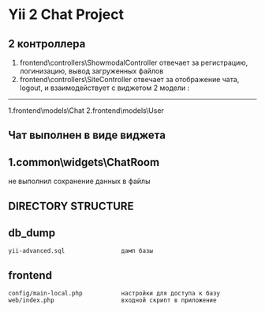 Yii 2 Chat Project
===============================
 2 контроллера
 -----------------------------------
1. frontend\controllers\ShowmodalController
   отвечает за регистрацию, логинизацию, вывод загруженных файлов
2. frontend\controllers\SiteController
   отвечает за отображение чата, logout, и взаимодействует с виджетом
 2 модели :
--------------------------------
1.frontend\models\Chat
2.frontend\models\User

Чат выполнен в виде виджета
------------------------------

1.common\widgets\ChatRoom
------------------------------

не выполнил сохранение данных в файлы

DIRECTORY STRUCTURE
-------------------


db_dump
--------------------------------------------------------------------------------------------
    yii-advanced.sql                дамп базы

frontend
----------------------------------------------------------------------------------------------
    config/main-local.php           настройки для доступа к базу
    web/index.php                   входной скрипт в приложение


